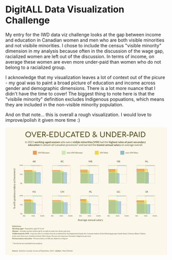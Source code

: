 # DigitALL Data Visualization Challenge  

My entry for the IWD data viz challenge looks at the gap between income and education in Canadian women and men who are both visible minorities and not visibile minorities. I chose to include the census "visible minority" dimension in my analysis because often in the discussion of the wage gap, racialized women are left out of the discussion. In terms of income, on average these women are even more under-paid than women who do not belong to a racialized group.  

I acknowledge that my visualization leaves a lot of context out of the picure - my goal was to paint a broad picture of education and income across gender and demographic dimensions. There is a lot more nuance that I didn't have the time to cover! The biggest thing to note here is that the "visibile minority" definition excludes Indigenous popuations, which means they are included in the non-visible minority population.  

And on that note... this is overall a rough visualization. I would love to improve/polish it given more time :) 

![image](income-education-gap.png)
